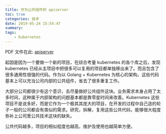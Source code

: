 ```yaml
---
title: 作为公共组件的 apiserver
toc: true
categories: 技术
date: 2019-05-24 15:54:47
summary:
tags:
    - Kubernetes
---
```


PDF 文件在此: [apiserver](/files/apiserver.pdf)

起因是因为一个要做一个新的项目，在综合考量 kubernetes 的各个库之后，发现 kubernetes 已经从主项目中把很多可以复用的项目都单独移出来了。而且包含了很多通用性很强的代码。作为以 Golang + Kubernetes 为核心的架构，这些代码基本上可以充当公司内部的公共组件，省去了很多重复工作。

大部分公司都很少有这个意识，去尽量做好公共组件这块。业务需求本身占用了太多时间，这种属于内部架构的问题基本都是靠零星时间来改善。Kubernetes 这些项目不是说多好，而是它作为一个极其其庞大的项目，在开发的过程中自己造的轮子一般的公司都会有类似的需求。研究，拆解，复用这些公共代码，能够很大程度弥补上公司里公共技术这块的缺失。

公共代码越多，项目的相似程度也越高，维护及使用也越简单方便。



